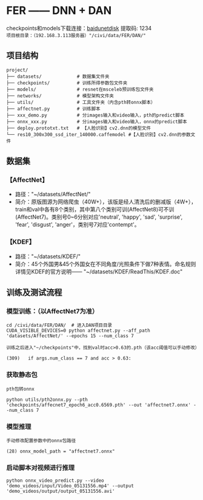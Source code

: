 # FER —— DNN + DAN
checkpoints和models下载连接：[baidunetdisk](https://pan.baidu.com/s/1VcVeDTwHY8QAu2_1l_Hzlg?pwd=1234) 提取码: 1234 <br>
`项目根目录：（192.168.3.113服务器）"/civi/data/FER/DAN/" `<br>
## 项目结构
```
project/
├── datasets/             # 数据集文件夹
├── checkpoints/          # 训练所得参数包文件夹
├── models/               # resnet在msceleb预训练包文件夹
├── networks/             # 模型架构文件夹
├── utils/                # 工具文件夹（内含pth转onnx脚本）
├── affectnet.py          # 训练脚本
├── xxx_demo.py           # 分images输入和video输入，pth的predict脚本
├── onnx_xxx.py           # 分images输入和video输入，onnx的predict脚本
├── deploy.prototxt.txt   # 【人脸识别】cv2.dnn的模型文件
└── res10_300x300_ssd_iter_140000.caffemodel #【人脸识别】cv2.dnn的参数文件
```
## 数据集
### 【AffectNet】
- 路径："~/datasets/AffectNet/"
- 简介：原版图源为网络爬虫（40W+），该版是经人清洗后的删减版（4W+），train和val中各有8个类别，其中第八个类别可训(AffectNet8)可不训(AffectNet7)。类别号0~6分别对应'neutral', 'happy', 'sad', 'surprise', 'fear', 'disgust', 'anger'，类别号7对应'contempt'。
### 【KDEF】
  - 路径："~/datasets/KDEF/"
  - 简介：45个外国男&45个外国女在不同角度/光照条件下做7种表情。命名规则详情见KDEF的官方说明—— "~/datasets/KDEF/ReadThis/KDEF.doc"
## 训练及测试流程
### 模型训练：（以AffectNet7为准）
```
cd /civi/data/FER/DAN/  # 进入DAN项目目录
CUDA_VISIBLE_DEVICES=0 python affectnet.py --aff_path 'datasets/AffectNet/' --epochs 15 --num_class 7
```
`训练之后进入"~/checkpoints"中，找到val时acc>0.63的.pth（该acc阈值可以手动修改）`
```
(309)   if args.num_class == 7 and acc > 0.63:
```
### 获取静态包
`pth包转onnx`
```
python utils/pth2onnx.py --pth 'checkpoints/affecnet7_epoch6_acc0.6569.pth' --out 'affectnet7.onnx' --num_class 7
```
### 模型推理
`手动修改配置参数中的onnx包路径`
```
(28) onnx_model_path = "affectnet7.onnx"
```
### 启动脚本对视频进行推理
```
python onnx_video_predict.py --video 'demo_videos/input/Video_05131556.mp4' --output 'demo_videos/output/output_05131556.avi'
```

